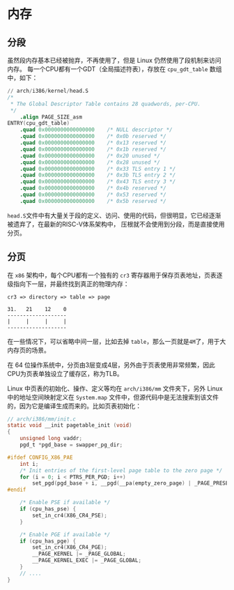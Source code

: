 # 内存

## 分段

虽然段内存基本已经被抛弃，不再使用了，但是 Linux 仍然使用了段机制来访问内存。
每一个CPU都有一个GDT（全局描述符表），存放在 `cpu_gdt_table` 数组中，如下：

```s
// arch/i386/kernel/head.S
/*
 * The Global Descriptor Table contains 28 quadwords, per-CPU.
 */
	.align PAGE_SIZE_asm
ENTRY(cpu_gdt_table)
	.quad 0x0000000000000000	/* NULL descriptor */
	.quad 0x0000000000000000	/* 0x0b reserved */
	.quad 0x0000000000000000	/* 0x13 reserved */
	.quad 0x0000000000000000	/* 0x1b reserved */
	.quad 0x0000000000000000	/* 0x20 unused */
	.quad 0x0000000000000000	/* 0x28 unused */
	.quad 0x0000000000000000	/* 0x33 TLS entry 1 */
	.quad 0x0000000000000000	/* 0x3b TLS entry 2 */
	.quad 0x0000000000000000	/* 0x43 TLS entry 3 */
	.quad 0x0000000000000000	/* 0x4b reserved */
	.quad 0x0000000000000000	/* 0x53 reserved */
	.quad 0x0000000000000000	/* 0x5b reserved */
```

`head.S`文件中有大量关于段的定义、访问、使用的代码，但很明显，它已经逐渐被遗弃了，在最新的RISC-V体系架构中，
压根就不会使用到分段，而是直接使用分页。

## 分页

在 `x86` 架构中，每个CPU都有一个独有的 `cr3` 寄存器用于保存页表地址，页表逐级指向下一层，并最终找到真正的物理内存：

```
cr3 => directory => table => page

31.   21    12    0
-------------------
|     |     |     |
-------------------
```

在一些情况下，可以省略中间一层，比如去掉 `table`，那么一页就是`4M`了，用于大内存页的场景。

在 64 位操作系统中，分页由3层变成4层，另外由于页表使用非常频繁，因此CPU为页表单独设立了缓存区，称为TLB。

Linux 中页表的初始化、操作、定义等均在 `arch/i386/mm` 文件夹下，另外 Linux 中的地址空间映射定义在
`System.map` 文件中，但源代码中是无法搜索到该文件的，因为它是编译生成而来的。比如页表初始化：

```c
// arch/i386/mm/init.c
static void __init pagetable_init (void)
{
	unsigned long vaddr;
	pgd_t *pgd_base = swapper_pg_dir;

#ifdef CONFIG_X86_PAE
	int i;
	/* Init entries of the first-level page table to the zero page */
	for (i = 0; i < PTRS_PER_PGD; i++)
		set_pgd(pgd_base + i, __pgd(__pa(empty_zero_page) | _PAGE_PRESENT));
#endif

	/* Enable PSE if available */
	if (cpu_has_pse) {
		set_in_cr4(X86_CR4_PSE);
	}

	/* Enable PGE if available */
	if (cpu_has_pge) {
		set_in_cr4(X86_CR4_PGE);
		__PAGE_KERNEL |= _PAGE_GLOBAL;
		__PAGE_KERNEL_EXEC |= _PAGE_GLOBAL;
	}
	// ....
}	
```

